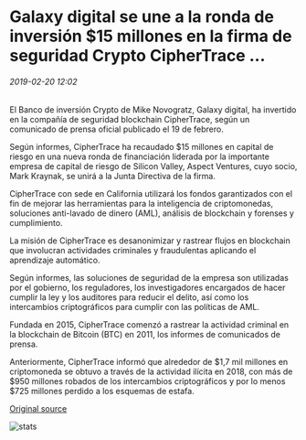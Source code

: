 # Galaxy digital se une a la ronda de inversión $15 millones en la firma de seguridad Crypto CipherTrace ...

###### 2019-02-20 12:02

El Banco de inversión Crypto de Mike Novogratz, Galaxy digital, ha invertido en la compañía de seguridad blockchain CipherTrace, según un comunicado de prensa oficial publicado el 19 de febrero.

Según informes, CipherTrace ha recaudado $15 millones en capital de riesgo en una nueva ronda de financiación liderada por la importante empresa de capital de riesgo de Silicon Valley, Aspect Ventures, cuyo socio, Mark Kraynak, se unirá a la Junta Directiva de la firma.

CipherTrace con sede en California utilizará los fondos garantizados con el fin de mejorar las herramientas para la inteligencia de criptomonedas, soluciones anti-lavado de dinero (AML), análisis de blockchain y forenses y cumplimiento.

La misión de CipherTrace es desanonimizar y rastrear flujos en blockchain que involucran actividades criminales y fraudulentas aplicando el aprendizaje automático.

Según informes, las soluciones de seguridad de la empresa son utilizadas por el gobierno, los reguladores, los investigadores encargados de hacer cumplir la ley y los auditores para reducir el delito, así como los intercambios criptográficos para cumplir con las políticas de AML.

Fundada en 2015, CipherTrace comenzó a rastrear la actividad criminal en la blockchain de Bitcoin (BTC) en 2011, los informes de comunicados de prensa.

Anteriormente, CipherTrace informó que alrededor de $1,7 mil millones en criptomoneda se obtuvo a través de la actividad ilícita en 2018, con más de $950 millones robados de los intercambios criptográficos y por lo menos $725 millones perdido a los esquemas de estafa.

[Original source](https://cointelegraph.com/news/galaxy-digital-joins-15-million-investment-round-in-crypto-security-firm-ciphertrace)

![stats](https://c.statcounter.com/11760860/0/a89fa40b/1/ "stats")